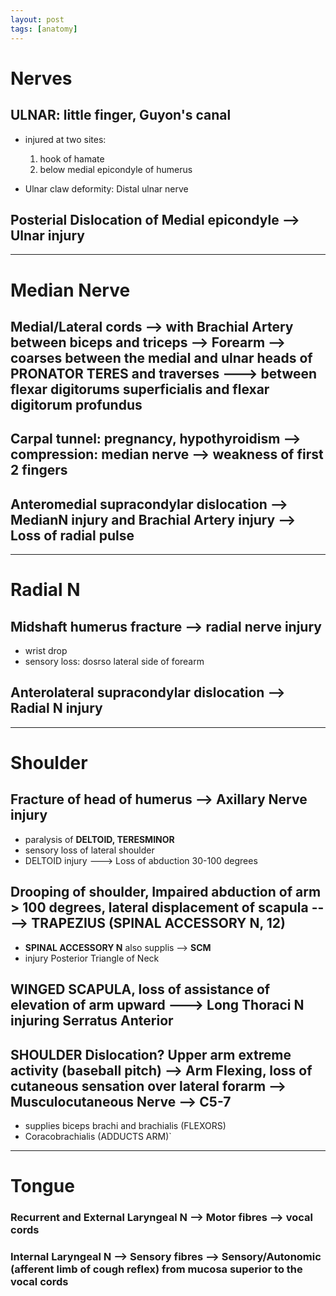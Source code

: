 ```yaml
---
layout: post
tags: [anatomy]
---
```



# Nerves

## ULNAR: little finger, Guyon's canal

- injured at two sites:
    1. hook of hamate
    2. below medial epicondyle of humerus

- Ulnar claw deformity: Distal ulnar nerve

## Posterial Dislocation of Medial epicondyle --> Ulnar injury 



---- 


# Median Nerve

## Medial/Lateral cords --> with Brachial Artery between biceps and triceps --> Forearm --> coarses between the medial and ulnar heads of PRONATOR TERES and traverses ---> between flexar digitorums superficialis and flexar digitorum profundus


## Carpal tunnel: pregnancy, hypothyroidism --> compression: median nerve --> weakness of first 2 fingers

## Anteromedial supracondylar dislocation --> MedianN injury and Brachial Artery injury --> Loss of radial pulse 

------

# Radial N

## Midshaft humerus fracture --> radial nerve injury

- wrist drop
- sensory loss: dosrso lateral side of forearm

## Anterolateral supracondylar dislocation --> Radial N injury


------

# Shoulder


## Fracture of head of humerus --> __Axillary Nerve__ injury 

- paralysis of __DELTOID, TERESMINOR__ 
- sensory loss of lateral shoulder 
- DELTOID injury ---> Loss of abduction 30-100 degrees

## Drooping of shoulder, Impaired abduction of arm > 100 degrees, lateral displacement of scapula ----> TRAPEZIUS (SPINAL ACCESSORY N, 12) 

- __SPINAL ACCESSORY N__ also supplis --> __SCM__ 
- injury Posterior Triangle of Neck

## WINGED SCAPULA, loss of assistance of elevation of arm upward ---> Long Thoraci N injuring Serratus Anterior


## SHOULDER Dislocation? Upper arm extreme activity (baseball pitch) --> Arm Flexing, loss of cutaneous sensation over lateral forarm --> Musculocutaneous Nerve --> C5-7

- supplies biceps brachi and brachialis (FLEXORS)
-  Coracobrachialis (ADDUCTS ARM)`



-----------------------


# Tongue 

### Recurrent and External Laryngeal N --> Motor fibres --> vocal cords 
### Internal Laryngeal N --> Sensory fibres --> Sensory/Autonomic  (afferent limb of cough reflex) from mucosa superior to the vocal cords
